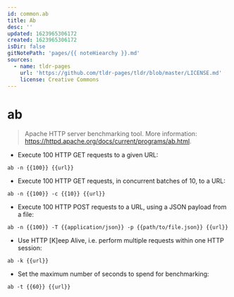 ```yaml
---
id: common.ab
title: Ab
desc: ''
updated: 1623965306172
created: 1623965306172
isDir: false
gitNotePath: 'pages/{{ noteHiearchy }}.md'
sources:
  - name: tldr-pages
    url: 'https://github.com/tldr-pages/tldr/blob/master/LICENSE.md'
    license: Creative Commons
---
```

# ab

> Apache HTTP server benchmarking tool.
> More information: <https://httpd.apache.org/docs/current/programs/ab.html>.

- Execute 100 HTTP GET requests to a given URL:

`ab -n {{100}} {{url}}`

- Execute 100 HTTP GET requests, in concurrent batches of 10, to a URL:

`ab -n {{100}} -c {{10}} {{url}}`

- Execute 100 HTTP POST requests to a URL, using a JSON payload from a file:

`ab -n {{100}} -T {{application/json}} -p {{path/to/file.json}} {{url}}`

- Use HTTP [K]eep Alive, i.e. perform multiple requests within one HTTP session:

`ab -k {{url}}`

- Set the maximum number of seconds to spend for benchmarking:

`ab -t {{60}} {{url}}`

